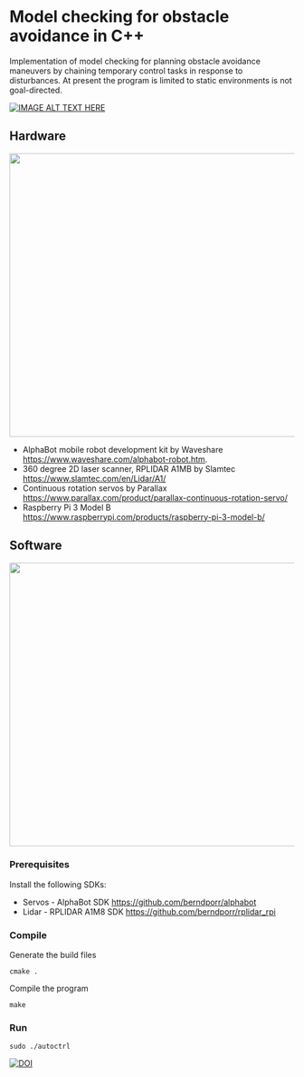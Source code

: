 # Model checking for obstacle avoidance in C++

Implementation of model checking for planning obstacle avoidance maneuvers by chaining temporary control tasks in response to disturbances.  At present the program is limited to static environments is not goal-directed.

[![IMAGE ALT TEXT HERE](https://img.youtube.com/vi/FpOAJW28D9s/0.jpg)](https://www.youtube.com/watch?v=FpOAJW28D9s)

## Hardware 

<img src="https://github.com/possibilia/mcplanner/blob/main/robot.jpg" width="550" height="500">

- AlphaBot mobile robot development kit by Waveshare https://www.waveshare.com/alphabot-robot.htm. 
- 360 degree 2D laser scanner, RPLIDAR A1MB by Slamtec https://www.slamtec.com/en/Lidar/A1/
- Continuous rotation servos by Parallax https://www.parallax.com/product/parallax-continuous-rotation-servo/
- Raspberry Pi 3 Model B https://www.raspberrypi.com/products/raspberry-pi-3-model-b/

## Software

<img src="https://github.com/possibilia/mcplanner/blob/main/agent.jpg" width="550" height="500">

### Prerequisites 

Install the following SDKs:

- Servos - AlphaBot SDK https://github.com/berndporr/alphabot
- Lidar - RPLIDAR A1M8 SDK https://github.com/berndporr/rplidar_rpi

### Compile 

Generate the build files

```cmake .```

Compile the program

```make```

### Run

```sudo ./autoctrl```

[![DOI](https://zenodo.org/badge/457007482.svg)](https://zenodo.org/badge/latestdoi/457007482)

  
